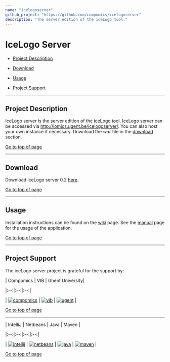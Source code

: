 ```yaml
---
name: "icelogoserver"
github_project: "https://github.com/compomics/icelogoserver"
description: "The server edition of the iceLogo tool."
---
```


# IceLogo Server



 * [Project Description](#project-description)

 * [Download](#download)

 * [Usage](#usage)

 * [Project Support](#project-support)



----



## Project Description



IceLogo server is the server edition of the [iceLogo](/icelogo.html) tool. IceLogo server can be accessed via http://iomics.ugent.be/icelogoserver/. You can also host your own instance if necessary. Download the *war* file in the [download](#download) section.



[Go to top of page](#icelogo-server)



----



## Download

Download iceLogo server 0.2 [here](http://genesis.ugent.be/uvpublicdata/icelogoserver/icelogoserver.war).



[Go to top of page](#icelogo-server)



----



## Usage

Installation instructions can be found on the [wiki](/icelogoserver/wiki/home.html) page. See the [manual](http://iomics.ugent.be/icelogoserver/manual) page for the usage of the application.



[Go to top of page](#icelogo-server)



----



## Project Support



The iceLogo server project is grateful for the support by:



| Compomics | VIB | Ghent University|

|:--:|:--:|:--:|

| [![compomics](http://genesis.ugent.be/public_data/image/compomics.png)](http://www.compomics.com) | [![vib](http://genesis.ugent.be/public_data/image/vib.png)](http://www.vib.be) | [![ugent](http://genesis.ugent.be/public_data/image/ugent.png)](http://www.ugent.be/en) |



[Go to top of page](#icelogo-server)



----



| IntelliJ | Netbeans | Java | Maven |

|:--:|:--:|:--:|:--:|

| [![intellij](https://www.jetbrains.com/idea/docs/logo_intellij_idea.png)](https://www.jetbrains.com/idea/) | [![netbeans](https://netbeans.org/images_www/visual-guidelines/NB-logo-single.jpg)](https://netbeans.org/) | [![java](http://genesis.ugent.be/public_data/image/java.png)](http://java.com/en/) | [![maven](http://genesis.ugent.be/public_data/image/maven.png)](http://maven.apache.org/) |



[Go to top of page](#icelogo-server)
